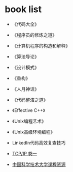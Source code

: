 # book list

* 《代码大全》
* 《程序员的修炼之道》
* 《计算机程序的构造和解释》
* 《算法导论》
* 《设计模式》
* 《重构》
* 《人月神话》
* 《代码整洁之道》
* 《Effective C++》
* 《Unix编程艺术》
* 《Unix高级环境编程》
* LinkedIn代码高效复查技巧
* [TCP/IP 卷一](http://docs.52im.net/extend/docs/book/tcpip/vol1/1/)

* [中国科学技术大学课程资源](https://mbinary.xyz/ustc-cs/)